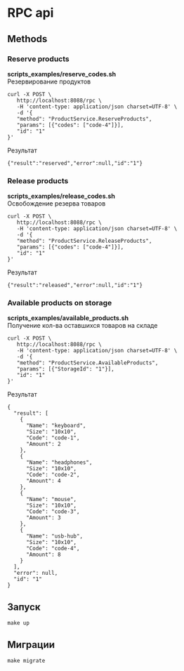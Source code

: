 # RPC api 

## Methods
### Reserve products

__scripts_examples/reserve_codes.sh__<br>
Резервирование продуктов 
```
curl -X POST \
   http://localhost:8088/rpc \
   -H 'content-type: application/json charset=UTF-8' \
   -d '{
   "method": "ProductService.ReserveProducts",
   "params": [{"codes": ["code-4"]}],
   "id": "1"
}'
```
Результат

```
{"result":"reserved","error":null,"id":"1"}
```

### Release products
__scripts_examples/release_codes.sh__<br>
Освобождение резерва товаров
```
curl -X POST \
   http://localhost:8088/rpc \
   -H 'content-type: application/json charset=UTF-8' \
   -d '{
   "method": "ProductService.ReleaseProducts",
   "params": [{"codes": ["code-4"]}],
   "id": "1"
}'
```
Результат
```
{"result":"released","error":null,"id":"1"}
```

### Available products on storage
__scripts_examples/available_products.sh__ <br>
Получение кол-ва оставшихся товаров на складе
```
curl -X POST \
   http://localhost:8088/rpc \
   -H 'content-type: application/json charset=UTF-8' \
   -d '{
   "method": "ProductService.AvailableProducts",
   "params": [{"StorageId": "1"}],
   "id": "1"
}'
```
Результат
```
{
  "result": [
    {
      "Name": "keyboard",
      "Size": "10x10",
      "Code": "code-1",
      "Amount": 2
    },
    {
      "Name": "headphones",
      "Size": "10x10",
      "Code": "code-2",
      "Amount": 4
    },
    {
      "Name": "mouse",
      "Size": "10x10",
      "Code": "code-3",
      "Amount": 3
    },
    {
      "Name": "usb-hub",
      "Size": "10x10",
      "Code": "code-4",
      "Amount": 8
    }
  ],
  "error": null,
  "id": "1"
}
```
## Запуск

``` 
make up 
```
## Миграции
``` 
make migrate 
```